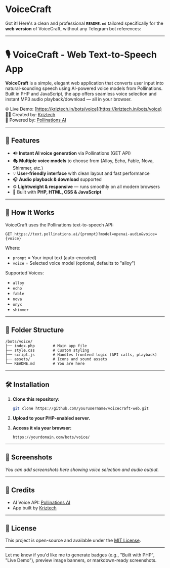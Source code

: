 # VoiceCraft
Got it! Here's a clean and professional **`README.md`** tailored specifically for the **web version** of VoiceCraft, without any Telegram bot references:

---


# 🎙️ VoiceCraft - Web Text-to-Speech App

**VoiceCraft** is a simple, elegant web application that converts user input into natural-sounding speech using AI-powered voice models from Pollinations. Built in PHP and JavaScript, the app offers seamless voice selection and instant MP3 audio playback/download — all in your browser.

🌐 Live Demo: [https://kriztech.in/bots/voice](https://kriztech.in/bots/voice)  
👨‍💻 Created by: [Kriztech](https://kriztech.in)  
🤖 Powered by: [Pollinations AI](https://pollinations.ai)

---

## 🚀 Features

- 🔊 **Instant AI voice generation** via Pollinations (GET API)
- 🎭 **Multiple voice models** to choose from (Alloy, Echo, Fable, Nova, Shimmer, etc.)
- 💡 **User-friendly interface** with clean layout and fast performance
- 🎧 **Audio playback & download** supported
- ⚙️ **Lightweight & responsive** — runs smoothly on all modern browsers
- 💬 Built with **PHP, HTML, CSS & JavaScript**

---

## 🧪 How It Works

VoiceCraft uses the Pollinations text-to-speech API:
```
GET https://text.pollinations.ai/{prompt}?model=openai-audio&voice={voice}
```

Where:
- `prompt` = Your input text (auto-encoded)
- `voice` = Selected voice model (optional, defaults to "alloy")

Supported Voices:
- `alloy`
- `echo`
- `fable`
- `nova`
- `onyx`
- `shimmer`

---

## 📂 Folder Structure

```
/bots/voice/
├── index.php        # Main app file
├── style.css        # Custom styling
├── script.js        # Handles frontend logic (API calls, playback)
├── assets/          # Icons and sound assets
└── README.md        # You are here
```

---

## 🛠️ Installation

1. **Clone this repository:**
   ```bash
   git clone https://github.com/yourusername/voicecraft-web.git
   ```

2. **Upload to your PHP-enabled server.**

3. **Access it via your browser:**
   ```
   https://yourdomain.com/bots/voice/
   ```

---

## 📸 Screenshots

_You can add screenshots here showing voice selection and audio output._

---

## 🤝 Credits

- AI Voice API: [Pollinations AI](https://pollinations.ai)
- App built by [Kriztech](https://kriztech.in)

---

## 📄 License

This project is open-source and available under the [MIT License](LICENSE).


---

Let me know if you'd like me to generate badges (e.g., "Built with PHP", "Live Demo"), preview image banners, or markdown-ready screenshots.
